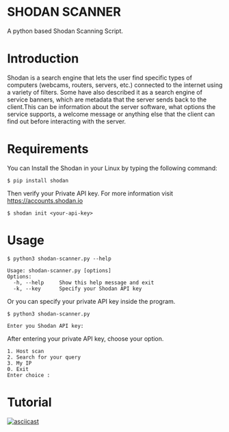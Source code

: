 # SHODAN SCANNER #

A python based Shodan Scanning Script.

# Introduction #
Shodan is a search engine that lets the user find specific types of computers (webcams, routers, servers, etc.) connected to the internet using a variety of filters. Some have also described it as a search engine of service banners, which are metadata that the server sends back to the client.This can be information about the server software, what options the service supports, a welcome message or anything else that the client can find out before interacting with the server. 

# Requirements #
You can Install the Shodan in your Linux by typing the following command:

```
$ pip install shodan
```
Then verify your Private API key. For more information visit https://accounts.shodan.io

```
$ shodan init <your-api-key>
```

# Usage #
```
$ python3 shodan-scanner.py --help 

Usage: shodan-scanner.py [options]
Options:
  -h, --help     Show this help message and exit
  -k, --key      Specify your Shodan API key

```
Or you can specify your private API key inside the program.
```
$ python3 shodan-scanner.py

Enter you Shodan API key: 
```

After entering your private API key, choose your option.
```
1. Host scan
2. Search for your query
3. My IP
0. Exit
Enter choice :
```

# Tutorial #
[![asciicast](https://asciinema.org/a/6z3qC4Sm3dH6O6rkvwVrgJm61.png)](https://asciinema.org/a/6z3qC4Sm3dH6O6rkvwVrgJm61)
